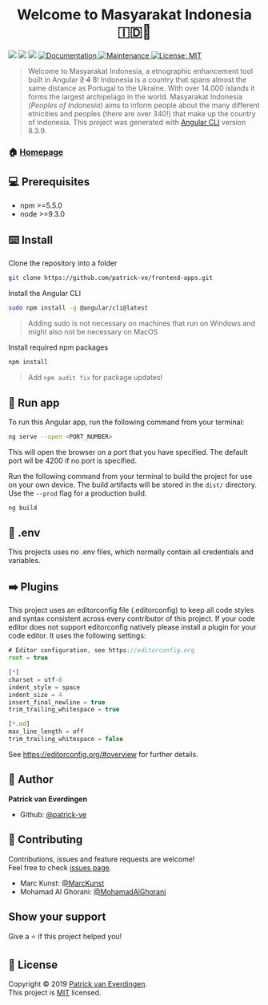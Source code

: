 <h1 align="center">Welcome to Masyarakat Indonesia 🇮🇩👋</h1>
<p>
  <img src="https://img.shields.io/badge/version-1.0.0-blue.svg?cacheSeconds=2592000" />
  <img src="https://img.shields.io/badge/npm-%3E%3D5.5.0-blue.svg" />
  <img src="https://img.shields.io/badge/node-%3E%3D9.3.0-blue.svg" />
  <a href="https://github.com/patrick-ve/LoveStories/wiki">
    <img alt="Documentation" src="https://img.shields.io/badge/documentation-yes-brightgreen.svg" target="_blank" />
  </a>
  <a href="https://github.com/kefranabg/readme-md-generator/graphs/commit-activity">
    <img alt="Maintenance" src="https://img.shields.io/badge/Maintained%3F-yes-green.svg" target="_blank" />
  </a>
  <a href="https://github.com/kefranabg/readme-md-generator/blob/master/LICENSE">
    <img alt="License: MIT" src="https://img.shields.io/badge/License-MIT-yellow.svg" target="_blank" />
  </a>
</p>

> Welcome to Masyarakat Indonesia, a etnographic enhancement tool built in Angular ~~2~~ ~~4~~ 8! Indonesia is a country that spans almost the same distance as Portugal to the Ukraine. With over 14.000 islands it forms the largest archipelago in the world. Masyarakat Indonesia (_Peoples of Indonesia_) aims to inform people about the many different etnicities and peoples (there are over 340!) that make up the country of Indonesia.
> This project was generated with [Angular CLI](https://github.com/angular/angular-cli) version 8.3.9.

### 🏠 [Homepage](https://github.com/patrick-ve/frontend-apps)


## 💻 Prerequisites

- npm &gt;=5.5.0
- node &gt;=9.3.0


## ⌨️ Install

Clone the repository into a folder
```sh
git clone https://github.com/patrick-ve/frontend-apps.git
```

Install the Angular CLI
```sh
sudo npm install -g @angular/cli@latest
```
> Adding sudo is not necessary on machines that run on Windows and might also not be necessary on MacOS

Install required npm packages
```sh
npm install
```
> Add `npm audit fix` for package updates!


## 🏃‍ Run app

To run this Angular app, run the following command from your terminal:
```sh
ng serve --open <PORT_NUMBER>
```
This will open the browser on a port that you have specified. The default port wil be 4200 if no port is specified.

Run the following command from your terminal to build the project for use on your own device. The build artifacts will be stored in the `dist/` directory. Use the `--prod` flag for a production build.
```sh
ng build
``` 


## 🔑 .env
This projects uses no .env files, which normally contain all credentials and variables.


## ➡️ Plugins
This project uses an editorconfig file (.editorconfig) to keep all code styles and syntax consistent across every contributor of this project. If your code editor does not support editorconfig natively please install a plugin for your code editor. It uses the following settings:

```javascript
# Editor configuration, see https://editorconfig.org
root = true

[*]
charset = utf-8
indent_style = space
indent_size = 4
insert_final_newline = true
trim_trailing_whitespace = true

[*.md]
max_line_length = off
trim_trailing_whitespace = false
```

See https://editorconfig.org/#overview for further details.


## 👤 Author

**Patrick van Everdingen**

* Github: [@patrick-ve](https://github.com/patrick-ve)


## 🤝 Contributing

Contributions, issues and feature requests are welcome!<br />Feel free to check [issues page](https://github.com/patrick-ve/LoveStories/issues).
* Marc Kunst: [@MarcKunst](https://github.com/MarcKunst)
* Mohamad Al Ghorani: [@MohamadAlGhorani](https://github.com/MohamadAlGhorani)


## Show your support

Give a ⭐️ if this project helped you!


## 📝 License

Copyright © 2019 [Patrick van Everdingen](https://github.com/patrick-ve).<br />
This project is [MIT](https://github.com/kefranabg/readme-md-generator/blob/master/LICENSE) licensed.

